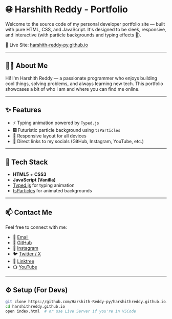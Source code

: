 # 🌐 Harshith Reddy - Portfolio

Welcome to the source code of my personal developer portfolio site — built with pure HTML, CSS, and JavaScript. It's designed to be sleek, responsive, and interactive (with particle backgrounds and typing effects 🤖).

🚀 Live Site: [harshith-reddy-py.github.io](https://harshith-reddy-py.github.io)

---

## 🧑‍💻 About Me

Hi! I'm Harshith Reddy — a passionate programmer who enjoys building cool things, solving problems, and always learning new tech. This portfolio showcases a bit of who I am and where you can find me online.

---

## ✨ Features

- ⚡ Typing animation powered by `Typed.js`
- 🎆 Futuristic particle background using `tsParticles`
- 📱 Responsive layout for all devices
- 🔗 Direct links to my socials (GitHub, Instagram, YouTube, etc.)

---

## 📁 Tech Stack

- **HTML5** + **CSS3**
- **JavaScript (Vanilla)**
- [Typed.js](https://github.com/mattboldt/typed.js/) for typing animation
- [tsParticles](https://github.com/tsparticles/tsparticles) for animated backgrounds

---

## 📫 Contact Me

Feel free to connect with me:

- 📧 [Email](mailto:harshithreddy293@gmail.com)
- 🐙 [GitHub](https://github.com/Harshith-Reddy-py)
- 📸 [Instagram](https://instagram.com/harshith_293)
- 🐦 [Twitter / X](https://x.com/harshith_293)
- 🔗 [Linktree](https://linktr.ee/Harshith_Reddy_293)
- 📺 [YouTube](https://www.youtube.com/@Monoscripts-Yt)

---

## ⚙️ Setup (For Devs)

```bash
git clone https://github.com/Harshith-Reddy-py/harshithreddy.github.io.git
cd harshithreddy.github.io
open index.html  # or use Live Server if you're in VSCode
